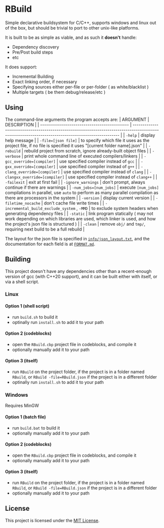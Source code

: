 # RBuild

Simple declarative buildsystem for C/C++, supports windows and linux out of the box, but should be trivial to port to other unix-like platforms.

It is built to be as simple as viable, and as such it **doesn't** handle:
* Dependency discovery
* Pre/Post build steps
* etc

It does support:
* Incremental Building
* Exact linking order, if necessary
* Specifying sources either per-file or per-folder ( as white/blacklist )
* Multiple targets ( be them debug/release/etc )

## Using

The command-line arguments the program accepts are:
| ARGUMENT                                      | DESCRIPTION                                                                                                                                           |
| --------------------------------------------- | ----------------------------------------------------------------------------------------------------------------------------------------------------- |
| `-help`                                       | display help message                                                                                                                                  |
| `-file=[json file]`                           | to specify which file it uses as the project file, if no file is specified it uses "[current folder name].json"                                       |
| `-rebuild`                                    | rebuild project from scratch, ignore already-built object files                                                                                       |
| `-verbose`                                    | print whole command line of executed compilers/linkers                                                                                                |
| `-gcc_override=[compiler]`                    | use specified compiler instead of `gcc`                                                                                                               |
| `-gxx_override=[compiler]`                    | use specified compiler instead of `g++`                                                                                                               |
| `-clang_override=[compiler]`                  | use specified compiler instead of `clang`                                                                                                             |
| `-clangxx_override=[compiler]`                | use specified compiler instead of `clang++`                                                                                                           |
| `-failexit`                                   | exit at first fail                                                                                                                                    |
| `-ignore_warnings`                            | don't prompt, always continue if there are warnings                                                                                                   |
| `-num_jobs=[num_jobs]`                        | execute `[num_jobs]` compilations in parallel, use `auto` to perform as many parallel compilation as there are processors in the system               |
| `-version`                                    | display current version                                                                                                                               |
| `-filetime_nocache`                           | don't cache file write times                                                                                                                          |
| `-incremental_build_exclude_system` , `‑MMD`  | to exclude system headers when generating dependency files                                                                                            |
| `-static`                                     | link program statically ( may not work depending on which libraries are used, which linker is used, and how the project's json file is structured )   |
| `-clean`                                      | remove `obj/` and `tmp/`, requiring next build to be a full rebuild                                                                                   |

The layout for the json file is specified in [`info/json_layout.txt`](info/json_layout.txt), and the documentation for each field is at [`FORMAT.md`](FORMAT.md).

## Building

This project doesn't have any dependencies other than a recent-enough version of gcc (with C++20 support), and it can be built either with itself, or via a shell script.

### Linux
#### Option 1 (shell script)
* run `build.sh` to build it
* optinally run `install.sh` to add it to your path
#### Option 2 (codeblocks)
* open the `RBuild.cbp` project file in codeblocks, and compile it
* optionally manually add it to your path
#### Option 3 (itself)
* run `RBuild` on the project folder, if the project is in a folder named `RBuild`, or `RBuild -file=RBuild.json` if the project is in a different folder
* optinally run `install.sh` to add it to your path
### Windows
Requires MinGW
#### Option 1 (batch file)
* run `build.bat` to build it
* optionally manually add it to your path
#### Option 2 (codeblocks)
* open the `RBuild.cbp` project file in codeblocks, and compile it
* optionally manually add it to your path
#### Option 3 (itself)
* run `RBuild` on the project folder, if the project is in a folder named `RBuild`, or `RBuild -file=RBuild.json` if the project is in a different folder
* optionally manually add it to your path


## License

This project is licensed under the [MIT License](LICENSE).
